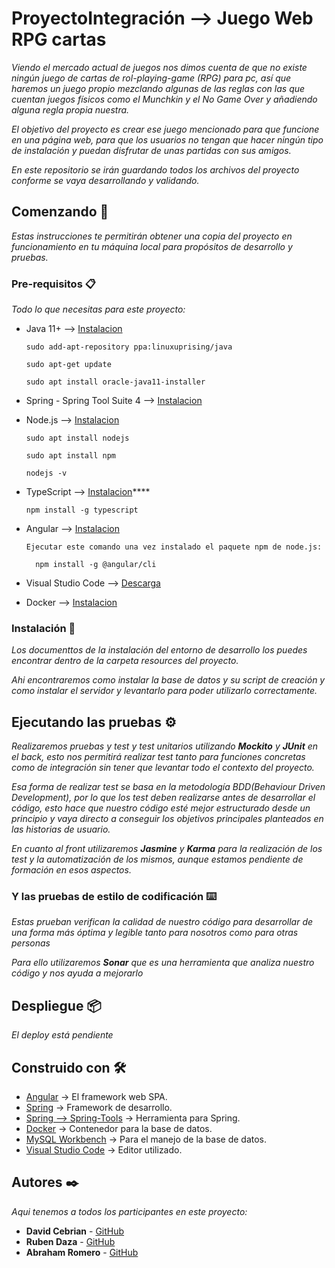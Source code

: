 # ProyectoIntegración --> Juego Web RPG cartas

_Viendo el mercado actual de juegos nos dimos cuenta de que no existe ningún juego de cartas de rol-playing-game (RPG) para pc, así que haremos un juego propio mezclando algunas de las reglas con las que cuentan juegos físicos como el Munchkin y el No Game Over y añadiendo alguna regla propia nuestra._

_El objetivo del proyecto es crear ese juego mencionado para que funcione en una página web, para que los usuarios no tengan que hacer ningún tipo de instalación y puedan disfrutar de unas partidas con sus amigos._

_En este repositorio se irán guardando todos los archivos del proyecto conforme se vaya desarrollando y validando._

## Comenzando 🚀

_Estas instrucciones te permitirán obtener una copia del proyecto en funcionamiento en tu máquina local para propósitos de desarrollo y pruebas._

### Pre-requisitos 📋

_Todo lo que necesitas para este proyecto:_

- Java 11+ --> [Instalacion](https://ubunlog.com/instalacion-de-oracle-java-11-en-ubuntu-18-10-y-derivados/#Como_instalar_Oracle_Java_11_en_Ubuntu_1810_y_sus_derivados)
  
    ```
    sudo add-apt-repository ppa:linuxuprising/java

    sudo apt-get update

    sudo apt install oracle-java11-installer
    ```

- Spring - Spring Tool Suite 4 --> [Instalacion](http://javadesde0.com/instalando-spring-tool-suite-4-ide/)


- Node.js --> [Instalacion](https://www.hostinger.es/tutoriales/instalar-node-js-ubuntu/)
  
    ```
    sudo apt install nodejs

    sudo apt install npm

    nodejs -v
    ```

- TypeScript --> [Instalacion](typescriptlang.org/download)****

    ```
    npm install -g typescript
    ```
  
- Angular --> [Instalacion](https://dev.to/sandymarmolejo/instalacion-de-angular-10-17e1)

  ```
  Ejecutar este comando una vez instalado el paquete npm de node.js:

    npm install -g @angular/cli
    ```

- Visual Studio Code --> [Descarga](https://code.visualstudio.com/download)

- Docker --> [Instalacion](https://www.hostinger.es/tutoriales/como-instalar-y-usar-docker-en-ubuntu/)

### Instalación 🔧
_Los documenttos de la instalación del entorno de desarrollo los puedes encontrar dentro de la carpeta resources del proyecto._

_Ahi encontraremos como instalar la base de datos y su script de creación y como instalar el servidor y levantarlo para poder utilizarlo correctamente._

## Ejecutando las pruebas ⚙️

_Realizaremos pruebas y test y test unitarios utilizando **Mockito** y **JUnit** en el back, esto nos permitirá realizar test tanto para funciones concretas como de integración sin tener que levantar todo el contexto del proyecto._

_Esa forma de realizar test se basa en la metodología  BDD(Behaviour Driven Development), por lo que los test deben realizarse antes de desarrollar el código, esto hace que nuestro código esté mejor estructurado desde un principio y vaya directo a conseguir los objetivos principales planteados en las historias de usuario._

_En cuanto al front utilizaremos **Jasmine** y **Karma** para la realización de los test y la automatización de los mismos, aunque estamos pendiente de formación en esos aspectos._

### Y las pruebas de estilo de codificación ⌨️

_Estas prueban verifican la calidad de nuestro código para desarrollar de una forma más óptima y legible tanto para nosotros como para otras personas_

_Para ello utilizaremos **Sonar** que es una herramienta que analiza nuestro código y nos ayuda a mejorarlo_

## Despliegue 📦

_El deploy está pendiente_

## Construido con 🛠️

- [Angular](https://angular.io/docs) → El framework web SPA.
- [Spring](https://spring.io/why-spring) → Framework de desarrollo.
- [Spring --> Spring-Tools](https://spring.io/tools) → Herramienta para Spring.
- [Docker](https://www.docker.com/) → Contenedor para la base de datos.
- [MySQL Workbench](https://www.mysql.com/products/workbench/) → Para el manejo de la base de datos.
- [Visual Studio Code](https://code.visualstudio.com/) → Editor utilizado.

## Autores ✒️

_Aqui tenemos a todos los participantes en este proyecto:_

* **David Cebrian** - [GitHub](https://github.com/davidcebrian)
* **Ruben Daza** - [GitHub](https://github.com/rudahee)
* **Abraham Romero** - [GitHub](https://github.com/Abrahamrc94)

